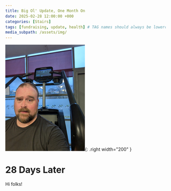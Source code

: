 ```yaml
---
title: Big Ol' Update, One Month On
date: 2025-02-28 12:00:00 +000
categories: [Stairs]
tags: [fundraising, update, health] # TAG names should always be lowercase
media_subpath: /assets/img/
---
```


![Dazed and Confused](/assets/img/tired.jpg ){: .right width="200"  } 

# 28 Days Later

Hi folks!




